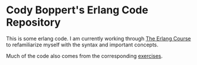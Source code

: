 Cody Boppert's Erlang Code Repository
====================================

This is some erlang code. I am currently working through
[The Erlang Course](http://www.erlang.org/course/course.html)
to refamiliarize myself with the syntax and important concepts.

Much of the code also comes from the corresponding
[exercises](http://www.erlang.org/course/exercises.html).

